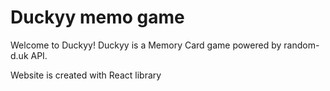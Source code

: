 <h1>Duckyy memo game</h1>

<p>Welcome to Duckyy! Duckyy is a Memory Card game powered by random-d.uk API.</p>
<p>Website is created with React library</p>
